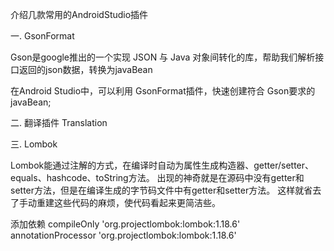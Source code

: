 介绍几款常用的AndroidStudio插件

一. GsonFormat  
  
  Gson是google推出的一个实现 JSON 与 Java 对象间转化的库，帮助我们解析接口返回的json数据，转换为javaBean
  
  在Android Studio中，可以利用 GsonFormat插件，快速创建符合 Gson要求的 javaBean;


二. 翻译插件 Translation


三. Lombok
  
   Lombok能通过注解的方式，在编译时自动为属性生成构造器、getter/setter、equals、hashcode、toString方法。
   出现的神奇就是在源码中没有getter和setter方法，但是在编译生成的字节码文件中有getter和setter方法。
   这样就省去了手动重建这些代码的麻烦，使代码看起来更简洁些。
   
   添加依赖
   compileOnly 'org.projectlombok:lombok:1.18.6'
   annotationProcessor 'org.projectlombok:lombok:1.18.6'